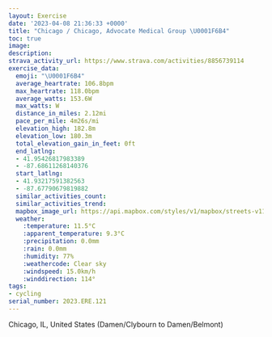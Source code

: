 ```yaml
---
layout: Exercise
date: '2023-04-08 21:36:33 +0000'
title: "Chicago / Chicago, Advocate Medical Group \U0001F6B4"
toc: true
image:
description:
strava_activity_url: https://www.strava.com/activities/8856739114
exercise_data:
  emoji: "\U0001F6B4"
  average_heartrate: 106.8bpm
  max_heartrate: 118.0bpm
  average_watts: 153.6W
  max_watts: W
  distance_in_miles: 2.12mi
  pace_per_mile: 4m26s/mi
  elevation_high: 182.8m
  elevation_low: 180.3m
  total_elevation_gain_in_feet: 0ft
  end_latlng:
  - 41.95426817983389
  - -87.68611268140376
  start_latlng:
  - 41.93217591382563
  - -87.67790679819882
  similar_activities_count:
  similar_activities_trend:
  mapbox_image_url: https://api.mapbox.com/styles/v1/mapbox/streets-v11/static/path-5+787af2-1.0(%7Di%7D~FtscvOgGDwGJ%7D%40%3FoAFgE%40aBAQDuCHmF%40gFFyAAqBFsG%40sDF%7BC%40oBFqGByJLCLHlAHfHCpBHnPBjKDpKAd%40GF%5DRaABmEB),pin-s-s+e5b22e(-87.67819,41.93455),pin-s-f+89ae00(-87.68834,41.951959999999985)/auto/800x800?access_token=pk.eyJ1Ijoiam9zaGJlY2ttYW4iLCJhIjoiY205eWR2aDd1MWZ6djJrbXc4a3M0bWZleiJ9.XiG9OWkNcZk2QzjJbxLB4A
  weather:
    :temperature: 11.5°C
    :apparent_temperature: 9.3°C
    :precipitation: 0.0mm
    :rain: 0.0mm
    :humidity: 77%
    :weathercode: Clear sky
    :windspeed: 15.0km/h
    :winddirection: 114°
tags:
- cycling
serial_number: 2023.ERE.121
---
```

Chicago, IL, United States (Damen/Clybourn to Damen/Belmont)
